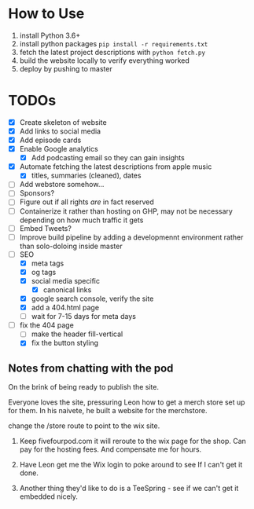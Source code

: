 # How to Use
1. install Python 3.6+
2. install python packages `pip install -r requirements.txt`
3. fetch the latest project descriptions with `python fetch.py`
4. build the website locally to verify everything worked
5. deploy by pushing to master

# TODOs

- [x] Create skeleton of website
- [x] Add links to social media
- [x] Add episode cards
- [x] Enable Google analytics
    - [x] Add podcasting email so they can gain insights
- [x] Automate fetching the latest descriptions from apple music
    - [x] titles, summaries (cleaned), dates
- [ ] Add webstore somehow...
- [ ] Sponsors?
- [ ] Figure out if all rights _are_ in fact reserved
- [ ] Containerize it rather than hosting on GHP, may not be necessary depending on how much traffic it gets
- [ ] Embed Tweets?
- [ ] Improve build pipeline by adding a developmennt environment rather than solo-doloing inside master
- [ ] SEO 
    - [x] meta tags
    - [x] og tags
    - [x] social media specific
        - [x] canonical links
    - [x] google search console, verify the site
    - [x] add a 404.html page
    - [ ] wait for 7-15 days for meta days
- [ ] fix the 404 page
    - [ ] make the header fill-vertical
    - [x] fix the button styling

## Notes from chatting with the pod

On the brink of being ready to publish the site. 

Everyone loves the site, pressuring Leon how to get a merch store set up for them.  In his naivete, he built a website for the merchstore.

change the /store route to point to the wix site.  

1. Keep fivefourpod.com it will reroute to the wix page for the shop.  Can pay for the hosting fees.  And compensate me for hours.

2. Have Leon get me the Wix login to poke around to see If I can't get it done.

3. Another thing they'd like to do is a TeeSpring - see if we can't get it embedded nicely.  



